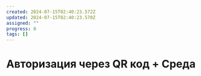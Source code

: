 ```yaml
---
created: 2024-07-15T02:40:23.572Z
updated: 2024-07-15T02:40:23.570Z
assigned: ""
progress: 0
tags: []
---
```


# Авторизация через QR код + Среда
